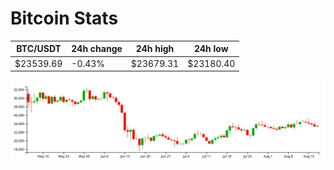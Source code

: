 # Bitcoin Stats

BTC/USDT|24h change|24h high|24h low|
|---|---|---|---|
|$23539.69|-0.43%|$23679.31|$23180.40|

<img src="./chart.svg">
